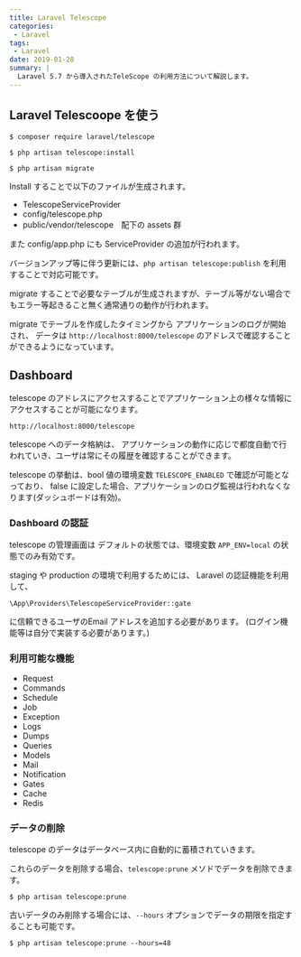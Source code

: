 ```yaml
---
title: Laravel Telescope
categories:
 - Laravel
tags: 
 - Laravel
date: 2019-01-28
summary: | 
  Laravel 5.7 から導入されたTeleScope の利用方法について解説します。 
---
```


## Laravel Telescoope を使う

```
$ composer require laravel/telescope
```

```
$ php artisan telescope:install

$ php artisan migrate
```

Install することで以下のファイルが生成されます。

- TelescopeServiceProvider
- config/telescope.php 
- public/vendor/telescope　配下の assets 群

また config/app.php にも ServiceProvider の追加が行われます。

バージョンアップ等に伴う更新には、`php artisan telescope:publish` を利用することで対応可能です。

migrate することで必要なテーブルが生成されますが、テーブル等がない場合でもエラー等起きること無く通常通りの動作が行われます。

migrate でテーブルを作成したタイミングから アプリケーションのログが開始され、
データは `http://localhost:8000/telescope` のアドレスで確認することができるようになっています。

## Dashboard 

telescope のアドレスにアクセスすることでアプリケーション上の様々な情報にアクセスすることが可能になります。

`http://localhost:8000/telescope`

telescope へのデータ格納は、
アプリケーションの動作に応じで都度自動で行われていき、ユーザは常にその履歴を確認することができます。

telescope の挙動は、bool 値の環境変数 `TELESCOPE_ENABLED` で確認が可能となっており、
false に設定した場合、アプリケーションのログ監視は行われなくなります(ダッシュボードは有効)。

### Dashboard の認証

telescope の管理画面は デフォルトの状態では、環境変数 `APP_ENV=local` の状態でのみ有効です。

staging や production の環境で利用するためには、
Laravel の認証機能を利用して、

`\App\Providers\TelescopeServiceProvider::gate`

に信頼できるユーザのEmail アドレスを追加する必要があります。
(ログイン機能等は自分で実装する必要があります。)

### 利用可能な機能

- Request
- Commands
- Schedule
- Job
- Exception
- Logs
- Dumps
- Queries
- Models
- Mail
- Notification
- Gates
- Cache
- Redis

### データの削除

telescope のデータはデータベース内に自動的に蓄積されていきます。

これらのデータを削除する場合、`telescope:prune` メソドでデータを削除できます。

```
$ php artisan telescope:prune
```

古いデータのみ削除する場合には、`--hours` オプションでデータの期限を指定することも可能です。

```
$ php artisan telescope:prune --hours=48
```
